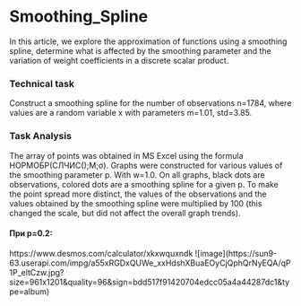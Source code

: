 # Smoothing_Spline
In this article, we explore the approximation of functions using a smoothing spline, determine what is affected by the smoothing parameter and the variation of weight coefficients in a discrete scalar product.

<h3>Technical task</h3>
Construct a smoothing spline for the number of observations n=1784, where values are a random variable x with parameters m=1.01, std=3.85.
<h3>Task Analysis</h3>

The array of points was obtained in MS Excel using the formula НОРМОБР(СЛЧИС();M;σ).
Graphs were constructed for various values of the smoothing parameter p. With w=1.0.
On all graphs, black dots are observations, colored dots are a smoothing spline for a given p. To make the point spread more distinct, the values of the observations and the values obtained by the smoothing spline were multiplied by 100 (this changed the scale, but did not affect the overall
graph trends).

<h4>При p=0.2:</h4>
https://www.desmos.com/calculator/xkxwquxndk
![image](https://sun9-63.userapi.com/impg/a55xRGDxQUWe_xxHdshXBuaEOyCjQphQrNyEQA/qP1P_eltCzw.jpg?size=961x1201&quality=96&sign=bdd517f91420704edcc05a4a44287dc1&type=album)
